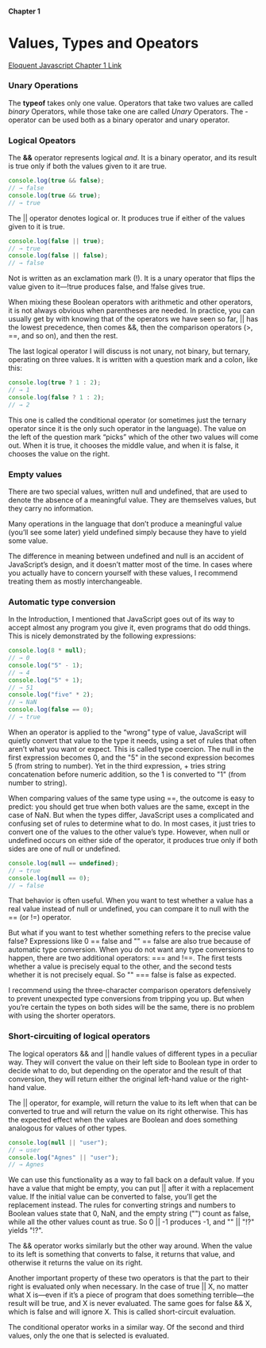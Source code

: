 #### Chapter 1

# Values, Types and Opeators

[Eloquent Javascript Chapter 1 Link](https://eloquentjavascript.net/01_values.html)

### Unary Operations

The **typeof** takes only one value. Operators that take two values are called _binary_ Operators, while those take one are called _Unary_ Operators. The - operator can be used both as a binary operator and unary operator.

### Logical Opeators

The **&&** operator represents logical _and_. It is a binary operator, and its result is true only if both the values given to it are true.

```javascript
console.log(true && false);
// → false
console.log(true && true);
// → true
```

The || operator denotes logical or. It produces true if either of the values given to it is true.

```javascript
console.log(false || true);
// → true
console.log(false || false);
// → false
```

Not is written as an exclamation mark (!). It is a unary operator that flips the value given to it—!true produces false, and !false gives true.

When mixing these Boolean operators with arithmetic and other operators, it is not always obvious when parentheses are needed. In practice, you can usually get by with knowing that of the operators we have seen so far, || has the lowest precedence, then comes &&, then the comparison operators (>, ==, and so on), and then the rest.

The last logical operator I will discuss is not unary, not binary, but ternary, operating on three values. It is written with a question mark and a colon, like this:

```javascript
console.log(true ? 1 : 2);
// → 1
console.log(false ? 1 : 2);
// → 2
```

This one is called the conditional operator (or sometimes just the ternary operator since it is the only such operator in the language). The value on the left of the question mark “picks” which of the other two values will come out. When it is true, it chooses the middle value, and when it is false, it chooses the value on the right.

### Empty values

There are two special values, written null and undefined, that are used to denote the absence of a meaningful value. They are themselves values, but they carry no information.

Many operations in the language that don’t produce a meaningful value (you’ll see some later) yield undefined simply because they have to yield some value.

The difference in meaning between undefined and null is an accident of JavaScript’s design, and it doesn’t matter most of the time. In cases where you actually have to concern yourself with these values, I recommend treating them as mostly interchangeable.

### Automatic type conversion

In the Introduction, I mentioned that JavaScript goes out of its way to accept almost any program you give it, even programs that do odd things. This is nicely demonstrated by the following expressions:

```javascript
console.log(8 * null);
// → 0
console.log("5" - 1);
// → 4
console.log("5" + 1);
// → 51
console.log("five" * 2);
// → NaN
console.log(false == 0);
// → true
```

When an operator is applied to the “wrong” type of value, JavaScript will quietly convert that value to the type it needs, using a set of rules that often aren’t what you want or expect. This is called type coercion. The null in the first expression becomes 0, and the "5" in the second expression becomes 5 (from string to number). Yet in the third expression, + tries string concatenation before numeric addition, so the 1 is converted to "1" (from number to string).

When comparing values of the same type using ==, the outcome is easy to predict: you should get true when both values are the same, except in the case of NaN. But when the types differ, JavaScript uses a complicated and confusing set of rules to determine what to do. In most cases, it just tries to convert one of the values to the other value’s type. However, when null or undefined occurs on either side of the operator, it produces true only if both sides are one of null or undefined.

```javascript
console.log(null == undefined);
// → true
console.log(null == 0);
// → false
```

That behavior is often useful. When you want to test whether a value has a real value instead of null or undefined, you can compare it to null with the == (or !=) operator.

But what if you want to test whether something refers to the precise value false? Expressions like 0 == false and "" == false are also true because of automatic type conversion. When you do not want any type conversions to happen, there are two additional operators: === and !==. The first tests whether a value is precisely equal to the other, and the second tests whether it is not precisely equal. So "" === false is false as expected.

I recommend using the three-character comparison operators defensively to prevent unexpected type conversions from tripping you up. But when you’re certain the types on both sides will be the same, there is no problem with using the shorter operators.

### Short-circuiting of logical operators

The logical operators && and || handle values of different types in a peculiar way. They will convert the value on their left side to Boolean type in order to decide what to do, but depending on the operator and the result of that conversion, they will return either the original left-hand value or the right-hand value.

The || operator, for example, will return the value to its left when that can be converted to true and will return the value on its right otherwise. This has the expected effect when the values are Boolean and does something analogous for values of other types.

```javascript
console.log(null || "user");
// → user
console.log("Agnes" || "user");
// → Agnes
```

We can use this functionality as a way to fall back on a default value. If you have a value that might be empty, you can put || after it with a replacement value. If the initial value can be converted to false, you’ll get the replacement instead. The rules for converting strings and numbers to Boolean values state that 0, NaN, and the empty string ("") count as false, while all the other values count as true. So 0 || -1 produces -1, and "" || "!?" yields "!?".

The && operator works similarly but the other way around. When the value to its left is something that converts to false, it returns that value, and otherwise it returns the value on its right.

Another important property of these two operators is that the part to their right is evaluated only when necessary. In the case of true || X, no matter what X is—even if it’s a piece of program that does something terrible—the result will be true, and X is never evaluated. The same goes for false && X, which is false and will ignore X. This is called short-circuit evaluation.

The conditional operator works in a similar way. Of the second and third values, only the one that is selected is evaluated.
